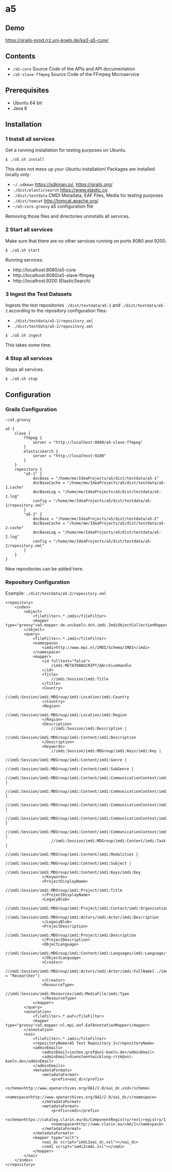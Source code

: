 # a5

## Demo

https://grails-prod.rrz.uni-koeln.de/ka3-a5-core/

## Contents

* `/a5-core` Source Code of the APIs and API documentation
* `/a5-slave-ffmpeg` Source Code of the FFmpeg Microservice

## Prerequisites

* Ubuntu 64 bit
* Java 8

## Installation

### 1 Install all services

Get a running installation for testing purposes on Ubuntu.

```
$ ./a5.sh install
```

This does not mess up your Ubuntu installation! Packages are
installed locally only:
* `~/.sdkman` https://sdkman.io/, https://grails.org/
* `./dist/elasticsearch` https://www.elastic.co
* `./dist/testdata` CMDI Metadata, EAF Files, Media for testing purposes
* `./dist/tomcat` http://tomcat.apache.org/
* `~/a5-core.groovy` a5 configuration file

Removing those files and directories uninstalls all services.

### 2 Start all services

Make sure that there are no other services running on ports 8080 and 9200.

```
$ ./a5.sh start
```

Running services:
* http://localhost:8080/a5-core
* http://localhost:8080/a5-slave-ffmpeg
* http://localhost:9200 (ElasticSearch)

### 3 Ingest the Test Datasets

Ingests the test repositories `./dist/testdata/a5-1` and `./dist/testdata/a5-2` according to the
repository configuration files:
* `./dist/testdata/a5-1/repository.xml`
* `./dist/testdata/a5-2/repository.xml`

```
$ ./a5.sh ingest
```
This takes some time.

### 4 Stop all services

Stops all services.

```
$ ./a5.sh stop
```

## Configuration

### Grails Configuration

`~/a5.groovy`
```$groovy
a5 {
    slave {
        ffmpeg {
            server = "http://localhost:8080/a5-slave-ffmpeg"
        }
        elasticsearch {
            server = "http://localhost:9200"
        }
    }
    repository {
        "a5-1" {
            docBase = "/home/me/IdeaProjects/a5/dist/testdata/a5-1"
            docBaseCache = "/home/me/IdeaProjects/a5/dist/testdata/a5-1.cache"
            docBaseLog = "/home/me/IdeaProjects/a5/dist/testdata/a5-1.log"
            config = "/home/me/IdeaProjects/a5/dist/testdata/a5-1/repository.xml"
        }
        "a5-2" {
            docBase = "/home/me/IdeaProjects/a5/dist/testdata/a5-2"
            docBaseCache = "/home/me/IdeaProjects/a5/dist/testdata/a5-2.cache"
            docBaseLog = "/home/me/IdeaProjects/a5/dist/testdata/a5-2.log"
            config = "/home/me/IdeaProjects/a5/dist/testdata/a5-2/repository.xml"
        }
    }
}
```
New repositories can be added here.

### Repository Configuration

Example: `./dist/testdata/a5-2/repository.xml`
```$xml
<repository>
    <index>
        <object>
            <fileFilter>.*.imdi</fileFilter>
            <mapper type="groovy">a5.mapper.de.unikoeln.dch.imdi.ImdiObjectCollectionMapper</mapper>
        </object>
        <query>
            <fileFilter>.*.imdi</fileFilter>
            <namespace>
                <imdi>http://www.mpi.nl/IMDI/Schema/IMDI</imdi>
            </namespace>
            <mapper>
                <id fulltext="false">
                    /imdi:METATRANSCRIPT/@ArchiveHandle
                </id>
                <Title>
                    //imdi:Session/imdi:Title
                </Title>
                <Country>
                    //imdi:Session/imdi:MDGroup/imdi:Location/imdi:Country
                </Country>
                <Region>
                    //imdi:Session/imdi:MDGroup/imdi:Location/imdi:Region
                </Region>
                <Description>
                    //imdi:Session/imdi:Description |
                    //imdi:Session/imdi:MDGroup/imdi:Content/imdi:Description
                </Description>
                <Keywords>
                    //imdi:Session/imdi:MDGroup/imdi:Keys/imdi:Key |
                    //imdi:Session/imdi:MDGroup/imdi:Content/imdi:Genre |
                    //imdi:Session/imdi:MDGroup/imdi:Content/imdi:SubGenre |
                    //imdi:Session/imdi:MDGroup/imdi:Content/imdi:CommunicationContext/imdi:Interactivity |
                    //imdi:Session/imdi:MDGroup/imdi:Content/imdi:CommunicationContext/imdi:Involvement |
                    //imdi:Session/imdi:MDGroup/imdi:Content/imdi:CommunicationContext/imdi:SocialContext |
                    //imdi:Session/imdi:MDGroup/imdi:Content/imdi:CommunicationContext/imdi:EventStructure |
                    //imdi:Session/imdi:MDGroup/imdi:Content/imdi:CommunicationContext/imdi:Channel |
                    //imdi:Session/imdi:MDGroup/imdi:Content/imdi:Task |
                    //imdi:Session/imdi:MDGroup/imdi:Content/imdi:Modalities |
                    //imdi:Session/imdi:MDGroup/imdi:Content/imdi:Subject |
                    //imdi:Session/imdi:MDGroup/imdi:Content/imdi:Keys/imdi:Key
                </Keywords>
                <ProjectDisplayName>
                    //imdi:Session/imdi:MDGroup/imdi:Project/imdi:Title
                </ProjectDisplayName>
                <LegacyBlob>
                    //imdi:Session/imdi:MDGroup/imdi:Project/imdi:Contact/imdi:Organisation
                    //imdi:Session/imdi:MDGroup/imdi:Actors/imdi:Actor/imdi:Description
                </LegacyBlob>
                <ProjectDescription>
                    //imdi:Session/imdi:MDGroup/imdi:Project/imdi:Description
                </ProjectDescription>
                <ObjectLanguage>
                    //imdi:Session/imdi:MDGroup/imdi:Content/imdi:Languages/imdi:Language/imdi:Name
                </ObjectLanguage>
                <Creator>
                    //imdi:Session/imdi:MDGroup/imdi:Actors/imdi:Actor/imdi:FullName[../imdi:Role/text() = "Researcher"]
                </Creator>
                <ResourceType>
                    //imdi:Session/imdi:Resources/imdi:MediaFile/imdi:Type
                </ResourceType>
            </mapper>
        </query>
        <annotation>
            <fileFilter>.*.eaf</fileFilter>
            <mapper type="groovy">a5.mapper.nl.mpi.eaf.EafAnnotationMapper</mapper>
        </annotation>
        <oai>
            <fileFilter>.*.imdi</fileFilter>
            <repositoryName>A5 Test Repository 2</repositoryName>
            <adminEmails>
                <adminEmail>jochen.graf@uni-koeln.de</adminEmail>
                <adminEmail>diensteentwicklung-rrzk@uni-koeln.de</adminEmail>
            </adminEmails>
            <metadataFormats>
                <metadataFormat>
                    <prefix>oai_dc</prefix>
                    <schema>http://www.openarchives.org/OAI/2.0/oai_dc.xsd</schema>
                    <namespace>http://www.openarchives.org/OAI/2.0/oai_dc/</namespace>
                </metadataFormat>
                <metadataFormat>
                    <prefix>cmdi</prefix>
                    <schema>https://catalog.clarin.eu/ds/ComponentRegistry/rest/registry/1.x/profiles/clarin.eu:cr1:p_1288172614023/xsd</schema>
                    <namespace>http://www.clarin.eu/cmd/1</namespace>
                </metadataFormat>
            </metadataFormats>
            <mapper type="xslt">
                <oai_dc script="imdi2oai_dc.xsl"></oai_dc>
                <cmdi script="imdi2cmdi.xsl"></cmdi>
            </mapper>
        </oai>
    </index>
</repository>
```
